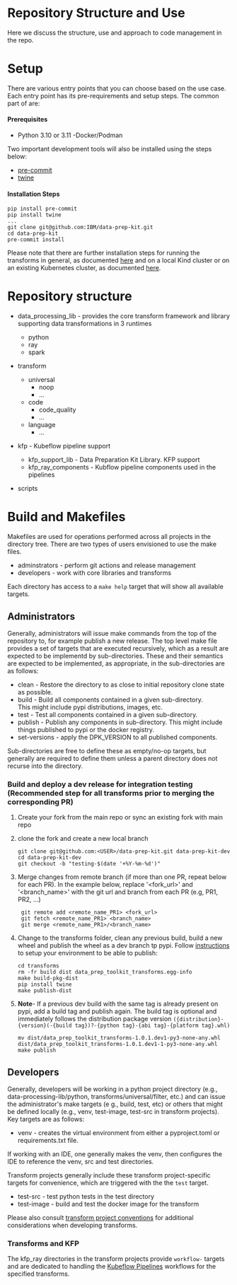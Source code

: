 # Repository Structure and Use 

Here we discuss the structure, use and approach to code management in the repo.
# Setup

There are various entry points that you can choose based on the use case. Each entry point has its pre-requirements and setup steps.
The common part of are:
#### Prerequisites
- Python 3.10 or 3.11 
-Docker/Podman

Two important development tools will also be installed using the steps below:
- [pre-commit](https://pre-commit.com/)
- [twine](https://twine.readthedocs.io/en/stable/) 

#### Installation Steps
```shell
pip install pre-commit
pip install twine
...
git clone git@github.com:IBM/data-prep-kit.git
cd data-prep-kit
pre-commit install
```
Please note that there are further installation steps 
for running the transforms in general, as documented 
[here](../data-processing-lib/ray/README.md) 
and on a local Kind cluster or on an existing Kubernetes 
cluster, as documented [here](../kfp/doc/setup.md).


# Repository structure
* data_processing_lib - provides the core transform framework and library 
supporting data transformations in 3 runtimes
    * python 
    * ray
    * spark
 
* transform
    * universal
        * noop 
        * ...
    * code
        * code_quality
        * ...
    * language
        * ...
* kfp - Kubeflow pipeline support
    * kfp_support_lib - Data Preparation Kit Library. KFP support
    * kfp_ray_components - Kubflow pipeline components used in the pipelines
* scripts


# Build and Makefiles
Makefiles are used for operations performed across all projects in the directory tree.
There are two types of users envisioned to use the make files.  

* adminstrators - perform git actions and release management 
* developers - work with core libraries and transforms

Each directory has access to a `make help` target that will show all available targets.

## Administrators 
Generally, administrators will issue make commands from the top of the repository to, for example
publish a new release.  The top level make file provides a set of targets that 
are executed recursively, which as a result are expected to be implementd by
sub-directories.  These and their semantics are expected to be implemented,
as appropriate, in the sub-directories are as follows:

* clean - Restore the directory to as close to initial repository clone state as possible. 
* build - Build all components contained in a given sub-directory.  
This might include pypi distributions, images, etc.
* test -  Test all components contained in a given sub-directory. 
* publish - Publish any components in sub-directory. 
This might include things published to pypi or the docker registry.
* set-versions - apply the DPK_VERSION to all published components. 

Sub-directories are free to define these as empty/no-op targets, but generally are required
to define them unless a parent directory does not recurse into the directory.

### Build and deploy a dev release for integration testing (Recommended step for all transforms prior to merging the corresponding PR)

1. Create your fork from the main repo or sync an existing fork with main repo
1. clone the fork and create a new local branch
    ```shell
    git clone git@github.com:<USER>/data-prep-kit.git data-prep-kit-dev
    cd data-prep-kit-dev
    git checkout -b "testing-$(date '+%Y-%m-%d')"
    ```
1. Merge changes from remote branch (if more than one PR, repeat below for each PR). In the example below, replace '<fork_url>' and '<branch_name>' with the git url and branch from each PR (e.g, PR1, PR2, ...)
    ```shell
     git remote add <remote_name_PR1> <fork_url> 
     git fetch <remote_name_PR1> <branch_name>
     git merge <remote_name_PR1>/<branch_name>
     ```
1. Change to the transforms folder, clean any previous build, build a new wheel and publish the wheel as a dev branch tp pypi. Follow [instructions](https://packaging.python.org/en/latest/specifications/pypirc/#using-another-package-index) to setup your environment to be able to publish:
    ```shell
    cd transforms
    rm -fr build dist data_prep_toolkit_transforms.egg-info
    make build-pkg-dist
    pip install twine
    make publish-dist
    ```
1. **Note**- If a previous dev build with the same tag is already present on pypi, add a build tag  and publish again. The build tag is optional and immediately follows the distribution package version `({distribution}-{version}(-{build tag})?-{python tag}-{abi tag}-{platform tag}.whl)`

    ```shell
    mv dist/data_prep_toolkit_transforms-1.0.1.dev1-py3-none-any.whl dist/data_prep_toolkit_transforms-1.0.1.dev1-1-py3-none-any.whl 
    make publish
    ```
    

## Developers
Generally, developers will be working in a python project directory
(e.g., data-processing-lib/python, transforms/universal/filter, etc.) 
and can issue the administrator's make targets (e g., build, test, etc)
or others that might be defined locally
(e.g., venv, test-image, test-src in transform projects).
Key targets are as follows:

* venv -  creates the virtual environment from either a pyproject.toml or requirements.txt file.
 
If working with an IDE, one generally makes the venv, then configures the IDE to 
reference the venv, src and test directories.

Transform projects generally include these transform project-specific targets for convenience,
which are triggered with the the `test` target.

* test-src - test python tests in the test directory
* test-image - build and test the docker image for the transform

Please also consult [transform project conventions](../transforms/README.md#transform-project-conventions) for 
additional considerations when developing transforms.

### Transforms and KFP 
The kfp_ray directories in the transform projects provide 
`workflow-` targets and are dedicated to handling the 
[Kubeflow Pipelines](https://github.com/kubeflow/pipelines) 
workflows for the specified transforms.

```

